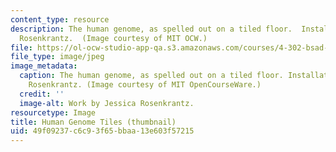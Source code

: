 ```yaml
---
content_type: resource
description: The human genome, as spelled out on a tiled floor.  Installation by Jessica
  Rosenkrantz.  (Image courtesy of MIT OCW.)
file: https://ol-ocw-studio-app-qa.s3.amazonaws.com/courses/4-302-bsad-foundations-in-the-visual-arts-fall-2003/49f09237c6c93f65bbaa13e603f57215_4-302f03-th.jpg
file_type: image/jpeg
image_metadata:
  caption: The human genome, as spelled out on a tiled floor. Installation by Jessica
    Rosenkrantz. (Image courtesy of MIT OpenCourseWare.)
  credit: ''
  image-alt: Work by Jessica Rosenkrantz.
resourcetype: Image
title: Human Genome Tiles (thumbnail)
uid: 49f09237-c6c9-3f65-bbaa-13e603f57215
---
```

